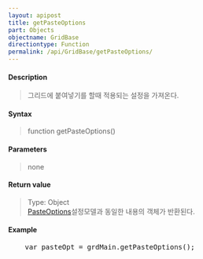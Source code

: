 ```yaml
---
layout: apipost
title: getPasteOptions
part: Objects
objectname: GridBase
directiontype: Function
permalink: /api/GridBase/getPasteOptions/
---
```



#### Description

> 그리드에 붙여넣기를 할때 적용되는 설정을 가져온다.  

#### Syntax

> function getPasteOptions()  

#### Parameters

> none  

#### Return value

> Type: Object  
> [PasteOptions](/api/types/PasteOptions/)설정모델과 동일한 내용의 객체가 반환된다.  

#### Example

<pre class="prettyprint">
    var pasteOpt = grdMain.getPasteOptions();
</pre>

